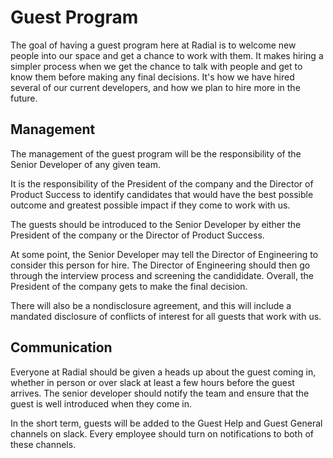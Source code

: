 # Guest Program

The goal of having a guest program here at Radial is to welcome new people into our space
and get a chance to work with them. It makes hiring a simpler process when we get the chance
to talk with people and get to know them before making any final decisions. It's how we have
hired several of our current developers, and how we plan to hire more in the future.

## Management

The management of the guest program will be the responsibility of the Senior Developer of 
any given team.

It is the responsibility of the President of the company and the Director of Product Success 
to identify candidates that would have the best possible outcome and greatest possible impact
if they come to work with us.

The guests should be introduced to the Senior Developer by either the President of the company or 
the Director of Product Success.

At some point, the Senior Developer may tell the Director of Engineering to consider this person 
for hire. The Director of Engineering should then go through the interview process and screening
the candididate. Overall, the President of the company gets to make the final decision.

There will also be a nondisclosure agreement, and this will include a mandated disclosure of 
conflicts of interest for all guests that work with us.

## Communication

Everyone at Radial should be given a heads up about the guest coming in, whether in person or 
over slack at least a few hours before the guest arrives. The senior developer should notify the 
team and ensure that the guest is well introduced when they come in.

In the short term, guests will be added to the Guest Help and Guest General channels on slack.
Every employee should turn on notifications to both of these channels.
